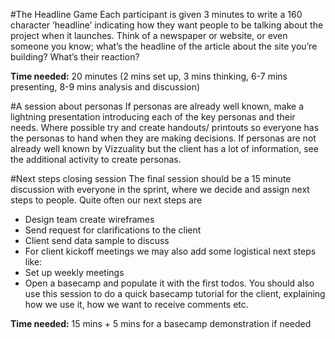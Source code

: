 #The Headline Game
Each participant is given 3 minutes to write a 160 character ‘headline’ indicating how they want people to be talking about the project when it launches. Think of a newspaper or website, or even someone you know; what’s the headline of the article about the site you’re building? What’s their reaction? 

**Time needed:** 20 minutes (2 mins set up, 3 mins thinking, 6-7 mins presenting, 8-9 mins analysis and discussion)

#A session about personas
If personas are already well known, make a lightning presentation introducing each of the key personas and their needs. Where possible try and create handouts/ printouts so everyone has the personas to hand when they are making decisions. 
If personas are not already well known by Vizzuality but the client has a lot of information, see the additional activity to create personas. 

#Next steps closing session
The final session should be a 15 minute discussion with everyone in the sprint, where we decide and assign next steps to people. Quite often our next steps are
- Design team create wireframes
- Send request for clarifications to the client
- Client send data sample to discuss
- For client kickoff meetings we may also add some logistical next steps like:
- Set up weekly meetings
- Open a basecamp and populate it with the first todos. You should also use this session to do a quick basecamp tutorial for the client, explaining how we use it, how we want to receive comments etc.

**Time needed:** 15 mins + 5 mins for a basecamp demonstration if needed
